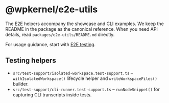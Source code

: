 # @wpkernel/e2e-utils

The E2E helpers accompany the showcase and CLI examples. We keep the README in the package as the canonical reference. When you need API details, read `packages/e2e-utils/README.md` directly.

For usage guidance, start with [E2E testing](/contributing/e2e-testing).

## Testing helpers

- `src/test-support/isolated-workspace.test-support.ts` – `withIsolatedWorkspace()` lifecycle helper and `writeWorkspaceFiles()` builder.
- `src/test-support/cli-runner.test-support.ts` – `runNodeSnippet()` for capturing CLI transcripts inside tests.
